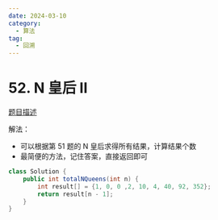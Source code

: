 ```yaml
---
date: 2024-03-10
category: 
  - 算法
tag: 
  - 回溯
---
```


# 52. N 皇后 II


<Badge text="困难" type="danger" vertical="middle" />

[题目描述](https://leetcode.cn/problems/n-queens-ii)

解法：
- 可以根据第 51 题的 N 皇后求得所有结果，计算结果个数
- 最简便的方法，记住答案，直接返回即可

```java
class Solution {
    public int totalNQueens(int n) {
        int result[] = {1, 0, 0 ,2, 10, 4, 40, 92, 352};
        return result[n - 1];
    }
}
```